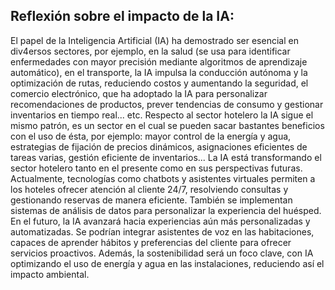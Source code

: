 ## Reflexión sobre el impacto de la IA:
El papel de la Inteligencia Artificial (IA) ha demostrado ser esencial en div4ersos sectores, por ejemplo, en la salud (se usa para identificar enfermedades con mayor precisión mediante algoritmos de aprendizaje automático), 
en el transporte, la IA impulsa la conducción autónoma y la optimización de rutas, reduciendo costos y aumentando la seguridad, el comercio electrónico, que ha adoptado la IA para personalizar recomendaciones de productos, 
prever tendencias de consumo y gestionar inventarios en tiempo real... etc. Respecto al sector hotelero la IA sigue el mismo patrón, es un sector en el cual se pueden sacar bastantes beneficios con el uso de ésta, por 
ejemplo: mayor control de la energía y agua, estrategias de fijación de precios dinámicos, asignaciones eficientes de tareas varias, gestión eficiente de inventarios... La IA está transformando el sector hotelero tanto en el 
presente como en sus perspectivas futuras. Actualmente, tecnologías como chatbots y asistentes virtuales permiten a los hoteles ofrecer atención al cliente 24/7, resolviendo consultas y gestionando reservas de manera 
eficiente. También se implementan sistemas de análisis de datos para personalizar la experiencia del huésped. En el futuro, la IA avanzará hacia experiencias aún más personalizadas y automatizadas. Se podrían integrar 
asistentes de voz en las habitaciones, capaces de aprender hábitos y preferencias del cliente para ofrecer servicios proactivos. Además, la sostenibilidad será un foco clave, con IA optimizando el uso de energía y agua en las 
instalaciones, reduciendo así el impacto ambiental.
